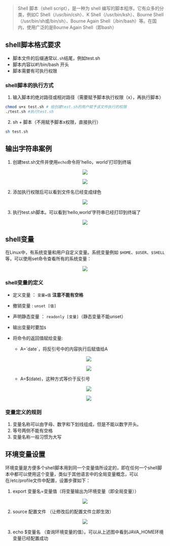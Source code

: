 <br>

>Shell 脚本（shell script），是一种为 shell 编写的脚本程序。它有众多的分类，例如C Shell（/usr/bin/csh）、K Shell（/usr/bin/ksh）、Bourne Shell（/usr/bin/sh或/bin/sh）、Bourne Again Shell（/bin/bash）等。在国内，使用广泛的是Bourne Again Shell（即bash）

## shell脚本格式要求
- 脚本文件的后缀通常以`.sh`结尾，例如test.sh
- 脚本内容以#!/bin/bash 开头
- 脚本需要有可执行权限

### shell脚本的执行方式
1. 输入脚本的绝对路径或相对路径（需要赋予脚本执行权限（x），再执行脚本）
```bash
chmod u+x test.sh # 给创建test.sh的用户赋予该文件执行的权限
./test.sh #执行test.sh
```

2. sh + 脚本（不用赋予脚本x权限，直接执行）
```bash
sh test.sh
```

## 输出字符串案例 
1. 创建test.sh文件并使用`echo`命令将'hello，world'打印到终端
<p align='center'>
<img src="https://img2.imgtp.com/2024/05/12/HT2uWT0e.png"/>
</p>
<p align='center'>
<img src="https://img2.imgtp.com/2024/05/12/j1CQXRlb.png"  />
</p>

2. 添加执行权限后可以看到文件名已经变成绿色
<p align='center'>
<img src="https://img2.imgtp.com/2024/05/12/pqivgaaF.png"\ />
</p>

3. 执行test.sh脚本。可以看到‘hello,world’字符串已经打印到终端了
<p align='center'>
<img src="https://img2.imgtp.com/2024/05/12/59KJzwPJ.png"  />
</p>

## shell变量
在Linux中，有系统变量和用户自定义变量。系统变量例如 `$HOME`、`$USER`、`$SHELL`等，可以使用set命令查看所有的系统变量：
<p align='center'>
<img src="https://img2.imgtp.com/2024/05/12/iHf2cOid.png" />
</p>

### shell变量的定义
- 定义变量 ： `变量=值` **注意不能有空格**
- 撤销变量 : `unset [值]`
- 声明静态变量 ： `readonly [变量]`（静态变量不能unset）
- 输出变量时要加`$`
- 将命令的返回值赋给变量:

    -  A=\`date`，将反引号中的内容执行后赋值给A
    <p align='center'>
       <img src="https://img2.imgtp.com/2024/05/12/qzc1VRHq.png" />
    </p>
     <p align='center'>
       <img src="https://img2.imgtp.com/2024/05/12/BWAk1RtY.png"/>
    </p>

    -  A=$(date)，这种方式等价于反引号
     <p align='center'>
       <img src="https://img2.imgtp.com/2024/05/12/u2rSalqm.png" />
    </p>
     <p align='center'>
       <img src="https://img2.imgtp.com/2024/05/12/C84T2DGE.png"  />
    </p>
### 变量定义的规则
1. 变量名称可以由字母、数字和下划线组成，但是不能以数字开头。
2. 等号两侧不能有空格
3. 变量名称一般习惯为大写

## 环境变量设置
环境变量是方便多个shell脚本用到同一个变量值所设定的，即在任何一个shell脚本中都可以使用这个变量，类似于其他语言中的全局变量概念，可以在/etc/profile文件中配置，设置步骤如下：
1. export 变量名=变量值（将变量输出为环境变量（即全局变量））
  <p align='center'>
      <img src="https://img2.imgtp.com/2024/05/12/OUEDKKy2.png" />
    </p>

2. source 配置文件 （让修改后的配置文件立即生效）
  <p align='center'>
     <img src="https://img2.imgtp.com/2024/05/12/YwyZoQny.png"  />
    </p>

3. echo $变量名 （查询环境变量的值）。可以从上述图中看到JAVA_HOME环境变量已经配置成功